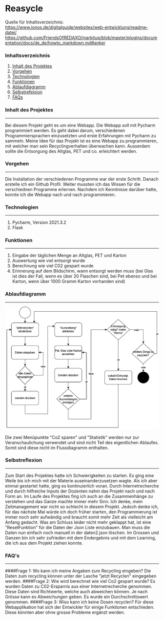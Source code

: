 # Reasycle
Quelle für Inhaltsverzeichnis: https://www.ionos.de/digitalguide/websites/web-entwicklung/readme-datei/
https://github.com/FriendsOfREDAXO/markitup/blob/master/plugins/documentation/docs/de_de/howto_markdown.md#anker





### Inhaltsverzeichnis
1. [Inhalt des Projektes](#inhalt-des-projektes)
2. [Vorgehen](#vorgehen)
3. [Technologien](#technologien)
4. [Funktionen](#funktionen)
5. [Ablaufdiagramm](#ablaufdiagramm)
6. [Selbstrefelxion](#selbstreflexion)
7. [FAQs](#faqs)

<a name="inhalt-des-projektes"></a>
### Inhalt des Projektes
***
Bei diesem Projekt geht es um eine Webapp. Die Webapp soll mit Pycharm programmiert werden. 
Es geht dabei darum, verschiedenen Programmiersprachen einzusetzten und erste Erfahrungen mit Pycharm zu sammeln. 
Meine Idee für das Projekt ist es eine Webapp zu programmieren, mit welcher man 
sein Recyclingverhalten überwachen kann. Ausserdem sollte die Entsorgung des Altglas, PET und co. erleichtert werden. 

<a name="vorgehen"></a>
### Vorgehen
***
Die Installation der verschiedenen Programme war der erste Schritt. Danach erstelle ich ein Github Profil. Weiter mussten ich das Wissen für die verschiednen Programme erlernen. Nachdem ich Kenntnisse darüber hatte, konnte ich die Webapp nach und nach programmieren. 

<a name="technologien"></a>
### Technologien
***
1. Pycharm, Version 2021.3.2
2. Flask

<a name="funktionen"></a>
### Funktionen
***
1. Eingabe der täglichen Menge an Altglas, PET und Karton
2. Auswertung wie viel entsorgt wurde
3. Berechnung wie viel C02 gespart wurde
4. Erinnerung auf dem Bildschirm, wann entsorgt werden muss (bei Glas ist dies der Fall, wenn es
über 20 Flaschen sind, bei Pet ebenso und bei Karton, wenn über 1000 Gramm Karton vorhanden sind)

<a name="ablaufdiagramm"></a>
### Ablaufdiagramm
***

![](Untitled_Diagram.drawio.png)

Die zwei Menüpunkte "Co2 sparen" und "Statistik" werden nur zur 
Veranschaulichung verwendet und sind nicht Teil des eigentlichen 
Ablaufes. Somit sind diese nicht im Flussdiagramm
enthalten. 

<a name="selbstrefelxion"></a>
### Selbstreflexion
***
Zum Start des Projektes hatte ich Schwierigkeiten zu starten. Es ging eine Weile 
bis ich mich mit der Materie auseinanderzusetzen wagte. Als ich aber einmal gestartet
hatte, ging es kontinuierlich voran. Durch Internetrecherche und durch hilfreiche
Inputs der Dozenten nahm das Projekt nach und nach Form an. Im Laufe des Projektes
fing ich auch an die Zusammenhänge zu verstehen und das Ganze machte immer mehr Sinn. Ich denke,
mein Zeitmanagement war nicht so schlecht in diesem Projekt. Jedoch denke ich, für
das nächste Mal würde ich doch früher starten, den Programmierung ist immer noch
sehr aufwändig und braucht somit mehr Zeit als vielleicht am Anfang gedacht. Was am Schluss leider 
nicht mehr geklappt hat, ist eine "ResetFunktion" für die Daten der Json Liste einzubauen. Man muss
die Daten nun einfach noch manuell in der daten2.json löschen. Im Grossen
und Ganzen bin ich sehr zufrieden mit dem Endergebnis und mit dem Learning, die ich 
aus dem Projekt ziehen konnte. 
### FAQ's
***

####Frage 1: Wo kann ich meine Angaben zum Recycling eingeben?
Die Daten zum recycling können unter der Lasche "jetzt Recyclen" eingegeben werden. 
####Frage 2: Wie wird berechnet wie viel Co2 gespart wurde?
Es wurden Daten zu C02-Ersparnis aus einer Internetrecherche genommen. Diese Daten sind
Richtwerte, welche auch abweichen können. Je nach Grösse kann es Abweichungen geben. Es wurde
ein Durchschnittswert genommen. 
####Frage 3: Wiso kann ich keine Dosen recyclen?
Für diese Webapplikation hat sich der Entwickler für einige Funktionen entschieden. Diese
könnten aber ohne grosse Probleme ergänzt werden. 





